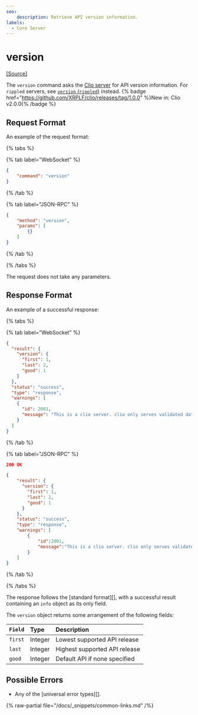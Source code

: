 ```yaml
---
seo:
    description: Retrieve API version information.
labels:
  - Core Server
---
```

# version
[[Source]](https://github.com/XRPLF/clio/blob/develop/src/rpc/handlers/VersionHandler.hpp "Source")

The `version` command asks the [Clio server](../../../../concepts/networks-and-servers/the-clio-server.md) for API version information. For `rippled` servers, see [`version` (`rippled`)](../server-info-methods/version.md) instead. {% badge href="https://github.com/XRPLF/clio/releases/tag/1.0.0" %}New in: Clio v2.0.0{% /badge %}


## Request Format
An example of the request format:

{% tabs %}

{% tab label="WebSocket" %}
```json
{
    "command": "version"
}
```
{% /tab %}

{% tab label="JSON-RPC" %}
```json
{
    "method": "version",
    "params": [
        {}
    ]
}
```
{% /tab %}

{% /tabs %}

<!-- [Try it! >](websocket-api-tool.html#version) -->

The request does not take any parameters.

## Response Format

An example of a successful response:

{% tabs %}

{% tab label="WebSocket" %}
```json
{
  "result": {
    "version": {
      "first": 1,
      "last": 2,
      "good": 1
    }
  },
  "status": "success",
  "type": "response",
  "warnings": [
    {
      "id": 2001,
      "message": "This is a clio server. clio only serves validated data. If you want to talk to rippled, include 'ledger_index':'current' in your request"
    }
  ]
}
```
{% /tab %}

{% tab label="JSON-RPC" %}
```json
200 OK

{
    "result": {
      "version": {
        "first": 1,
        "last": 2,
        "good": 1
      }
    },
    "status": "success",
    "type": "response",
    "warnings": [
        {
            "id":2001,
            "message":"This is a clio server. clio only serves validated data. If you want to talk to rippled, include 'ledger_index':'current' in your request"
        }
    ]
}
```
{% /tab %}

{% /tabs %}

The response follows the [standard format][], with a successful result containing an `info` object as its only field.

The `version` object returns some arrangement of the following fields:

| `Field`  | Type    | Description                   |
|:---------|:--------|:------------------------------|
| `first`  | Integer | Lowest supported API release  |
| `last`   | Integer | Highest supported API release |
| `good`   | Integer | Default API if none specified |

## Possible Errors

* Any of the [universal error types][].

{% raw-partial file="/docs/_snippets/common-links.md" /%}
